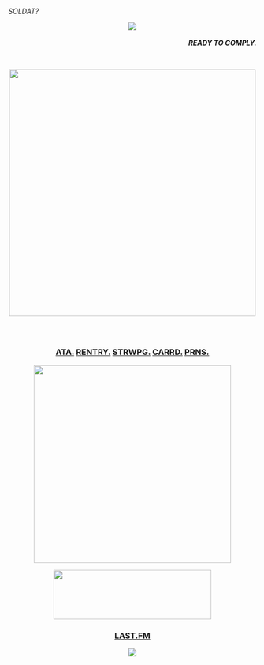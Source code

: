 <br>
<i>SOLDAT?</i>   <p align="center"><img src="https://files.catbox.moe/onacou.gif"</p>‎‎‎‎‎‎‎‎‎‎‎‎‎‎‎‎‎‎‎‎‎‎‎‎‎‎‎‎‎‎‎‎‎‎‎‎‎‎‎‎‎‎‎‎‎‎‎‎‎‎‎‎ <p align="right"><b><i>READY TO COMPLY.</i></b></p>
</br>
<p align="center"> <img src="https://files.catbox.moe/0csiwr.png" width="500" height="500" </p>‎‎‎

  
### ‎<p align="center"> <b>[ATA.](https://buck.atabook.org) [RENTRY.](https://rentry.co/oddyss)  [STRWPG.](https://oddyss.straw.page) [CARRD.](https://oddyss.carrd.co) [PRNS.](https://pronouns.cc/@buck)</b></p>






<p align="center"> <img src="https://files.catbox.moe/so6hs1.png" width="400" height="400" </p>
<p align="center">

<p align="center">
<img align="center" width="320" height="100" src="https://spotify-github-profile.kittinanx.com/api/view?uid=ai4h7whh7g3pw2gbihy4ae8xy&cover_image=true&theme=novatorem&show_offline=true&background_color=000000&interchange=false&bar_color=990b0b&bar_color_cover=false)](https://github.com/kittinan/spotify-github-profile)">
  
### <p align="center"> [LAST.FM](https://www.last.fm/user/oddyss) </p>

<p align="center"><img src="https://files.catbox.moe/onacou.gif"</p>
